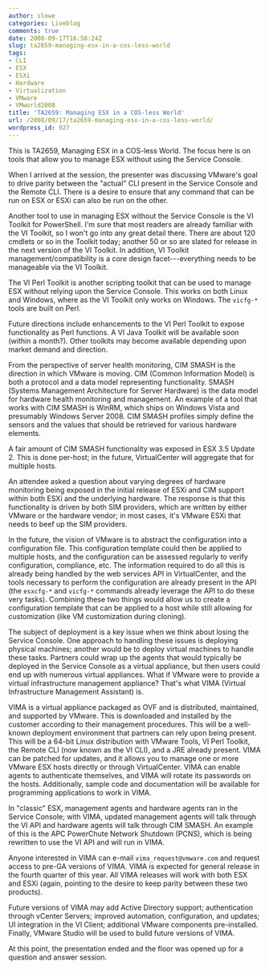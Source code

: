 ```yaml
---
author: slowe
categories: Liveblog
comments: true
date: 2008-09-17T16:58:24Z
slug: ta2659-managing-esx-in-a-cos-less-world
tags:
- CLI
- ESX
- ESXi
- Hardware
- Virtualization
- VMware
- VMworld2008
title: 'TA2659: Managing ESX in a COS-less World'
url: /2008/09/17/ta2659-managing-esx-in-a-cos-less-world/
wordpress_id: 927
---
```


This is TA2659, Managing ESX in a COS-less World. The focus here is on tools that allow you to manage ESX without using the Service Console.

When I arrived at the session, the presenter was discussing VMware's goal to drive parity between the "actual" CLI present in the Service Console and the Remote CLI. There is a desire to ensure that any command that can be run on ESX or ESXi can also be run on the other.

Another tool to use in managing ESX without the Service Console is the VI Toolkit for PowerShell. I'm sure that most readers are already familiar with the VI Toolkit, so I won't go into any great detail there. There are about 120 cmdlets or so in the Toolkit today; another 50 or so are slated for release in the next version of the VI Toolkit. In addition, VI Toolkit management/compatibility is a core design facet---everything needs to be manageable via the VI Toolkit.

The VI Perl Toolkit is another scripting toolkit that can be used to manage ESX without relying upon the Service Console. This works on both Linux and Windows, where as the VI Toolkit only works on Windows. The `vicfg-*` tools are built on Perl.

Future directions include enhancements to the VI Perl Toolkit to expose functionality as Perl functions. A VI Java Toolkit will be available soon (within a month?). Other toolkits may become available depending upon market demand and direction.

From the perspective of server health monitoring, CIM SMASH is the direction in which VMware is moving. CIM (Common Information Model) is both a protocol and a data model representing functionality. SMASH (Systems Management Architecture for Server Hardware) is the data model for hardware health monitoring and management. An example of a tool that works with CIM SMASH is WinRM, which ships on Windows Vista and presumably Windows Server 2008. CIM SMASH profiles simply define the sensors and the values that should be retrieved for various hardware elements.

A fair amount of CIM SMASH functionality was exposed in ESX 3.5 Update 2. This is done per-host; in the future, VirtualCenter will aggregate that for multiple hosts.

An attendee asked a question about varying degrees of hardware monitoring being exposed in the initial release of ESXi and CIM support within both ESXi and the underlying hardware. The response is that this functionality is driven by both SIM providers, which are written by either VMware or the hardware vendor; in most cases, it's VMware ESXi that needs to beef up the SIM providers.

In the future, the vision of VMware is to abstract the configuration into a configuration file. This configuration template could then be applied to multiple hosts, and the configuration can be assessed regularly to verify configuration, compliance, etc. The information required to do all this is already being handled by the web services API in VirtualCenter, and the tools necessary to perform the configuration are already present in the API (the `esxcfg-*` and `vicfg-*` commands already leverage the API to do these very tasks). Combining these two things would allow us to create a configuration template that can be applied to a host while still allowing for customization (like VM customization during cloning).

The subject of deployment is a key issue when we think about losing the Service Console. One approach to handling these issues is deploying physical machines; another would be to deploy virtual machines to handle these tasks. Partners could wrap up the agents that would typically be deployed in the Service Console as a virtual appliance, but then users could end up with numerous virtual appliances. What if VMware were to provide a virtual infrastructure management appliance? That's what VIMA (Virtual Infrastructure Management Assistant) is.

VIMA is a virtual appliance packaged as OVF and is distributed, maintained, and supported by VMware. This is downloaded and installed by the customer according to their management procedures. This will be a well-known deployment environment that partners can rely upon being present. This will be a 64-bit Linux distribution with VMware Tools, VI Perl Toolkit, the Remote CLI (now known as the VI CLI), and a JRE already present. VIMA can be patched for updates, and it allows you to manage one or more VMware ESX hosts directly or through VirtualCenter. VIMA can enable agents to authenticate themselves, and VIMA will rotate its passwords on the hosts. Additionally, sample code and documentation will be available for programming applications to work in VIMA.

In "classic" ESX, management agents and hardware agents ran in the Service Console; with VIMA, updated management agents will talk through the VI API and hardware agents will talk through CIM SMASH. An example of this is the APC PowerChute Network Shutdown (PCNS), which is being rewritten to use the VI API and will run in VIMA.

Anyone interested in VIMA can e-mail `vima_request@vmware.com` and request access to pre-GA versions of VIMA. VIMA is expected for general release in the fourth quarter of this year. All VIMA releases will work with both ESX and ESXi (again, pointing to the desire to keep parity between these two products).

Future versions of VIMA may add Active Directory support; authentication through vCenter Servers; improved automation, configuration, and updates; UI integration in the VI Client; additional VMware components pre-installed. Finally, VMware Studio will be used to build future versions of VIMA.

At this point, the presentation ended and the floor was opened up for a question and answer session.
